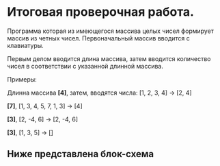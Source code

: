 # Итоговая проверочная работа.

Программа которая из имеющегося массива целых чисел формирует массив из четных чисел.
Первоначальный массив вводится с клавиатуры.

Первым делом вводится длина массива, затем вводится количество чисел в соответствии с указанной длинной массива.

Примеры:

Длинна массива __[4]__, затем,  вводятся числа:  [1, 2, 3, 4] -> [2, 4]

__[7]__, [1, 3, 4, 5, 7, 1, 3] -> [4]

__[3]__, [2, -4, 6] -> [2, -4, 6]

__[3]__, [1, 3, 5] -> []

## Ниже представлена блок-схема
